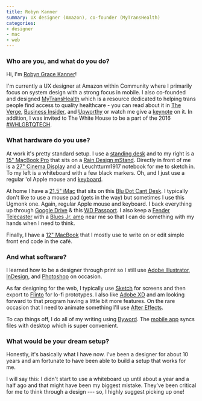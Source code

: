```yaml
---
title: Robyn Kanner
summary: UX designer (Amazon), co-founder (MyTransHealth)
categories:
- designer
- mac
- web
---
```


### Who are you, and what do you do?

Hi, I'm [Robyn Grace Kanner](http://robynkanner.com/ "Robyn's website.")!

I'm currently a UX designer at Amazon within Community where I primarily focus on system design with a strong focus in mobile. I also co-founded and designed [MyTransHealth](http://mytranshealth.com/ "A service for helping trans people link up with appropriate healthcare.") which is a resource dedicated to helping trans people find access to quality healthcare - you can read about it in [The Verge](http://www.theverge.com/2016/5/4/11592644/mytranshealth-website-doctors-trans-community-lgbt "The Verge's article about MyTransHealth."), [Business Insider](http://www.businessinsider.com/transgender-healthcare-website-mytranshealth-launches-a-kickstarter-2015-7 "Business Insider's article about MyTransHealth."), and [Upworthy](http://www.upworthy.com/its-hard-being-trans-its-even-harder-when-you-cant-find-a-doctor-a-new-site-hopes-to-fix-that "Upworthy's article about MyTransHealth.") or watch me give a [keynote](https://www.youtube.com/watch?v=tvvMaPRVFb8 "Robyn's MyTransHealth keynote video on YouTube.") on it. In addition, I was invited to The White House to be a part of the 2016 [#WHLGBTQTECH](http://www.recode.net/2016/8/24/12623276/white-house-taps-lgbt-techies "Recode's article about a gathering of LGBTQ tech people at The White House.").

### What hardware do you use?

At work it's pretty standard setup. I use a [standing desk][jarvis-bamboo] and to my right is a [15" MacBook Pro][macbook-pro] that sits on a [Rain Design mStand][mstand]. Directly in front of me is a [27" Cinema Display][cinema-display] and a Leuchtturm1917 notebook for me to sketch in. To my left is a whiteboard with a few black markers. Oh, and I just use a regular 'ol Apple mouse and [keyboard][].

At home I have a [21.5" iMac][imac] that sits on this [Blu Dot Cant Desk][cant]. I typically don't like to use a mouse pad (gets in the way) but sometimes I use this Ugmonk one. Again, regular Apple mouse and keyboard. I back everything up through [Google Drive][google-drive] & this [WD Passport][my-passport-ultra]. I also keep a [Fender Telecaster][telecaster] with a [Blues Jr. amp][blues-junior-iii] near me so that I can do something with my hands when I need to think.

Finally, I have a [12" MacBook][macbook.2] that I mostly use to write on or edit simple front end code in the café.

### And what software?

I learned how to be a designer through print so I still use [Adobe Illustrator][illustrator], [InDesign][], and [Photoshop][] on occasion.

As far designing for the web, I typically use [Sketch][] for screens and then export to [Flinto][] for lo-fi prototypes. I also like [Adobe XD][experience-design] and am looking forward to that program having a little bit more features. On the rare occasion that I need to animate something I'll use [After Effects][after-effects].

To cap things off, I do all of my writing using [Byword][]. The [mobile app][byword-ios] syncs files with desktop which is super convenient.

### What would be your dream setup?

Honestly, it's basically what I have now. I've been a designer for about 10 years and am fortunate to have been able to build a setup that works for me.

I will say this: I didn't start to use a whiteboard up until about a year and a half ago and that might have been my biggest mistake. They've been critical for me to think through a design --- so, I highly suggest picking up one!

[blues-junior-iii]: https://www.fender.com/guitar-amplifiers/contemporary/blues-junior-iii/product-2230500.html "A guitar amp."
[cant]: https://www.smartfurniture.com/products/Cant-Desk-by-Blu-Dot.html "A desk."
[cinema-display]: https://en.wikipedia.org/wiki/Apple_Cinema_Display "An LCD display."
[imac]: https://www.apple.com/imac/ "An all-in-one computer."
[jarvis-bamboo]: https://www.ergodepot.com/jarvis-adjustable-height-desk-bamboo.html "A standing desk."
[keyboard]: https://www.apple.com/keyboard/ "The keyboard."
[macbook-pro]: https://www.apple.com/macbook-pro/ "A laptop."
[macbook.2]: https://en.wikipedia.org/wiki/MacBook_(2015_version) "A very thin 12 inch laptop."
[mstand]: http://www.raindesigninc.com/mstand.html "A laptop stand."
[my-passport-ultra]: https://www.wdc.com/en/products/products.aspx?id=1000 "A portable external hard drive."
[telecaster]: https://en.wikipedia.org/wiki/Fender_Telecaster "An electric guitar."
[after-effects]: https://www.adobe.com/products/aftereffects.html "Motion graphics and video editing software."
[byword-ios]: https://itunes.apple.com/us/app/byword/id482063361 "A Markdown text editor app."
[byword]: https://bywordapp.com/ "A full-screen writing tool for the Mac."
[experience-design]: https://www.adobe.com/products/experience-design.html "Web design and prototyping software."
[flinto]: https://www.flinto.com/mac "App prototyping software for the Mac."
[google-drive]: https://drive.google.com/ "A cloud storage service."
[illustrator]: https://www.adobe.com/products/illustrator.html "A vector graphics editor."
[indesign]: https://www.adobe.com/products/indesign.html "A desktop/web publishing application."
[photoshop]: https://www.adobe.com/products/photoshop.html "A bitmap image editor."
[sketch]: https://www.sketchapp.com/ "A vector drawing application for Mac OS X."
